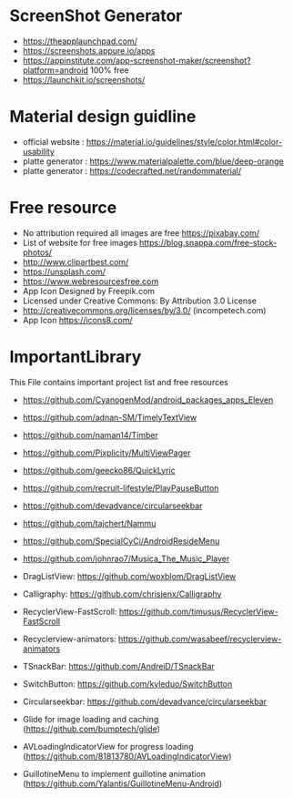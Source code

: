 # ScreenShot Generator 
* https://theapplaunchpad.com/
* https://screenshots.appure.io/apps
* https://appinstitute.com/app-screenshot-maker/screenshot?platform=android   100% free
* https://launchkit.io/screenshots/

# Material design guidline
* official website : https://material.io/guidelines/style/color.html#color-usability
* platte generator : https://www.materialpalette.com/blue/deep-orange
* platte generator : https://codecrafted.net/randommaterial/


# Free resource

* No attribution required all images are free https://pixabay.com/
* List of website for free images https://blog.snappa.com/free-stock-photos/
* http://www.clipartbest.com/
* https://unsplash.com/
* https://www.webresourcesfree.com
* App Icon Designed by Freepik.com 
* Licensed under Creative Commons: By Attribution 3.0 License
* http://creativecommons.org/licenses/by/3.0/ (incompetech.com)
* App Icon https://icons8.com/

# ImportantLibrary
This File  contains important project list and free resources

* https://github.com/CyanogenMod/android_packages_apps_Eleven
* https://github.com/adnan-SM/TimelyTextView
* https://github.com/naman14/Timber
* https://github.com/Pixplicity/MultiViewPager
* https://github.com/geecko86/QuickLyric
* https://github.com/recruit-lifestyle/PlayPauseButton
* https://github.com/devadvance/circularseekbar
* https://github.com/tajchert/Nammu
* https://github.com/SpecialCyCi/AndroidResideMenu
 * https://github.com/johnrao7/Musica_The_Music_Player 
 * DragListView: https://github.com/woxblom/DragListView 
 * Calligraphy: https://github.com/chrisjenx/Calligraphy 
 * RecyclerView-FastScroll: https://github.com/timusus/RecyclerView-FastScroll 
 * Recyclerview-animators: https://github.com/wasabeef/recyclerview-animators 
 * TSnackBar: https://github.com/AndreiD/TSnackBar 
 * SwitchButton: https://github.com/kyleduo/SwitchButton 
 * Circularseekbar: https://github.com/devadvance/circularseekbar 

* Glide for image loading and caching (https://github.com/bumptech/glide)
* AVLoadingIndicatorView for progress loading (https://github.com/81813780/AVLoadingIndicatorView)
* GuillotineMenu to implement guillotine animation (https://github.com/Yalantis/GuillotineMenu-Android)

